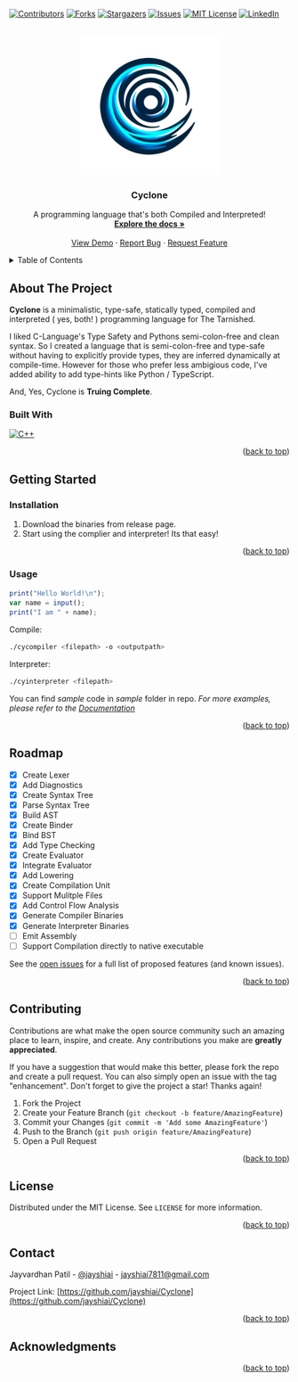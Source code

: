 <a id="readme-top"></a>

[![Contributors][contributors-shield]][contributors-url]
[![Forks][forks-shield]][forks-url]
[![Stargazers][stars-shield]][stars-url]
[![Issues][issues-shield]][issues-url]
[![MIT License][license-shield]][license-url]
[![LinkedIn][linkedin-shield]][linkedin-url]

<!-- PROJECT LOGO -->
<br />
<div align="center">
  <a href="https://github.com/jayshiai/Cyclone">
    <img src="resources/logo.png" 
    alt="Logo" width="250" height="250">
  </a>

  <h3 align="center">Cyclone</h3>

  <p align="center">
    A programming language that's both Compiled and Interpreted!
    <br />
    <a href="https://cy.3dubs.in"><strong>Explore the docs »</strong></a>
    <br />
    <br />
    <a href="https://cy.3dubs.in/demo">View Demo</a>
    ·
    <a href="https://github.com/jayshiai/Cyclone/issues/new?labels=bug&template=bug-report---.md">Report Bug</a>
    ·
    <a href="https://github.com/jayshiai/Cyclone/issues/new?labels=enhancement&template=feature-request---.md">Request Feature</a>
  </p>
</div>

<!-- TABLE OF CONTENTS -->
<details>
  <summary>Table of Contents</summary>
  <ol>
    <li>
      <a href="#about-the-project">About The Project</a>
      <ul>
        <li><a href="#built-with">Built With</a></li>
      </ul>
    </li>
    <li>
      <a href="#getting-started">Getting Started</a>
      <ul>
        <li><a href="#installation">Installation</a></li>
        <li><a href="#usage">Usage</a></li>
      </ul>
    </li>
    <li><a href="#roadmap">Roadmap</a></li>
    <li><a href="#contributing">Contributing</a></li>
    <li><a href="#license">License</a></li>
    <li><a href="#contact">Contact</a></li>
    <li><a href="#acknowledgments">Acknowledgments</a></li>
  </ol>
</details>

<!-- ABOUT THE PROJECT -->

## About The Project

**Cyclone** is a minimalistic, type-safe, statically typed, compiled and interpreted ( yes, both! ) programming language for The Tarnished.

I liked C-Language's Type Safety and Pythons semi-colon-free and clean syntax. So I created a language that is semi-colon-free and type-safe without having to explicitly provide types, they are inferred dynamically at compile-time. However for those who prefer less ambigious code, I've added ability to add type-hints like Python / TypeScript.

And, Yes, Cyclone is **Truing Complete**.

### Built With

[![C++][C++]][cpp-url]

<p align="right">(<a href="#readme-top">back to top</a>)</p>

<!-- GETTING STARTED -->

## Getting Started

### Installation

1. Download the binaries from release page.
2. Start using the complier and interpreter! Its that easy!

<p align="right">(<a href="#readme-top">back to top</a>)</p>

<!-- USAGE EXAMPLES -->

### Usage

```javascript
print("Hello World!\n");
var name = input();
print("I am " + name);
```

Compile:

```bash
./cycompiler <filepath> -o <outputpath>
```

Interpreter:

```bash
./cyinterpreter <filepath>
```

You can find _sample_ code in _sample_ folder in repo.
_For more examples, please refer to the [Documentation](https://cy.3dubs.in)_

<p align="right">(<a href="#readme-top">back to top</a>)</p>

<!-- ROADMAP -->

## Roadmap

- [x] Create Lexer
- [x] Add Diagnostics
- [x] Create Syntax Tree
- [x] Parse Syntax Tree
- [x] Build AST
- [x] Create Binder
- [x] Bind BST
- [x] Add Type Checking
- [x] Create Evaluator
- [x] Integrate Evaluator
- [x] Add Lowering
- [x] Create Compilation Unit
- [x] Support Mulitple Files
- [x] Add Control Flow Analysis
- [x] Generate Compiler Binaries
- [x] Generate Interpreter Binaries
- [ ] Emit Assembly
- [ ] Support Compilation directly to native executable

See the [open issues](https://github.com/jayshiai/Cyclone/issues) for a full list of proposed features (and known issues).

<p align="right">(<a href="#readme-top">back to top</a>)</p>

<!-- CONTRIBUTING -->

## Contributing

Contributions are what make the open source community such an amazing place to learn, inspire, and create. Any contributions you make are **greatly appreciated**.

If you have a suggestion that would make this better, please fork the repo and create a pull request. You can also simply open an issue with the tag "enhancement".
Don't forget to give the project a star! Thanks again!

1. Fork the Project
2. Create your Feature Branch (`git checkout -b feature/AmazingFeature`)
3. Commit your Changes (`git commit -m 'Add some AmazingFeature'`)
4. Push to the Branch (`git push origin feature/AmazingFeature`)
5. Open a Pull Request

<p align="right">(<a href="#readme-top">back to top</a>)</p>

<!-- LICENSE -->

## License

Distributed under the MIT License. See `LICENSE` for more information.

<p align="right">(<a href="#readme-top">back to top</a>)</p>

<!-- CONTACT -->

## Contact

Jayvardhan Patil - [@jayshiai](https://www.reddit.com/user/jayshiai/) - jayshiai7811@gmail.com

Project Link: [https://github.com/jayshiai/Cyclone](https://github.com/jayshiai/Cyclone)

<p align="right">(<a href="#readme-top">back to top</a>)</p>

<!-- ACKNOWLEDGMENTS -->

## Acknowledgments

<p align="right">(<a href="#readme-top">back to top</a>)</p>

<!-- MARKDOWN LINKS & IMAGES -->
<!-- https://www.markdownguide.org/basic-syntax/#reference-style-links -->

[contributors-shield]: https://img.shields.io/github/contributors/jayshiai/Cyclone?style=plastic
[contributors-url]: https://github.com/jayshiai/Cyclone/graphs/contributors
[forks-shield]: https://img.shields.io/github/forks/jayshiai/Cyclone?style=plastic
[forks-url]: https://github.com/jayshiai/Cyclone/network/members
[stars-shield]: https://img.shields.io/github/stars/jayshiai/Cyclone.svg?style=plastic
[stars-url]: https://github.com/jayshiai/Cyclone/stargazers
[issues-shield]: https://img.shields.io/github/issues/jayshiai/Cyclone.svg?style=plastic
[issues-url]: https://github.com/jayshiai/Cyclone/issues
[license-shield]: https://img.shields.io/github/license/jayshiai/Cyclone.svg?style=plastic
[license-url]: https://github.com/jayshiai/Cyclone/blob/master/LICENSE
[linkedin-shield]: https://img.shields.io/badge/-LinkedIn-black.svg?style=plastic&logo=linkedin&colorB=555
[linkedin-url]: https://www.linkedin.com/in/jayvardhan-patil-419b9926b/
[cpp-url]: https://isocpp.org/
[C++]: https://img.shields.io/badge/c++-00599C?style=for-the-badge&logo=cplusplus&logoColor=white
